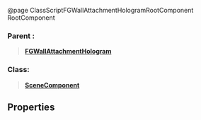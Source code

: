 @page ClassScriptFGWallAttachmentHologramRootComponent RootComponent
### Parent :
<b><a href="_class_script_f_g_wall_attachment_hologram.html"><blockquote>FGWallAttachmentHologram</blockquote></a></b>
### Class:
<b><a href="_class_script_scene_component.html"><blockquote>SceneComponent</blockquote></a></b>
## Properties
